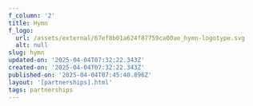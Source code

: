 ```yaml
---
f_column: '2'
title: Hymn
f_logo:
  url: /assets/external/67ef8b01a624f87759ca00ae_hymn-logotype.svg
  alt: null
slug: hymn
updated-on: '2025-04-04T07:32:22.343Z'
created-on: '2025-04-04T07:32:22.343Z'
published-on: '2025-04-04T07:45:40.896Z'
layout: '[partnerships].html'
tags: partnerships
---
```



